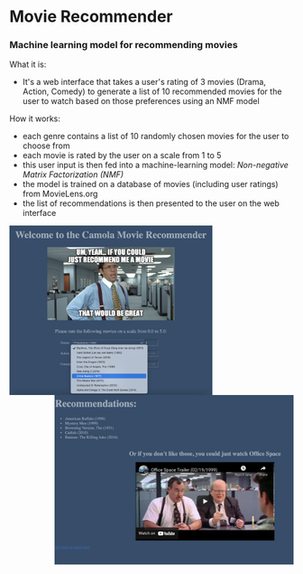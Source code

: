 # Movie Recommender

### Machine learning model for recommending movies
What it is:
* It's a web interface that takes a user's rating of 3 movies (Drama, Action, Comedy) to generate a list of 10 recommended movies for the user to watch based on those preferences using an NMF model

How it works:
* each genre contains a list of 10 randomly chosen movies for the user to choose from
* each movie is rated by the user on a scale from 1 to 5
* this user input is then fed into a machine-learning model: *Non-negative Matrix Factorization (NMF)*
* the model is trained on a database of movies (including user ratings) from MovieLens.org
* the list of recommendations is then presented to the user on the web interface

<img src="flask/static/img/ScreenShot_StartPage.png" height="300" align="left">
<span style="float:right;"> <img src="flask/static/img/ScreenShot_Recs.png" height="300"/> </span>

<!--
![](flask/static/img/ScreenShot_StartPage.png)
 
* recommendation is based on the user's rating of 3 movies (Drama, Action, Comedy)
-->